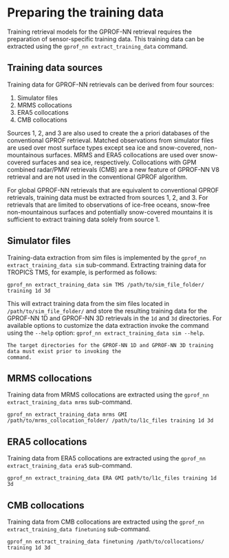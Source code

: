 # Preparing the training data

Training retrieval models for the GPROF-NN retrieval requires the preparation of sensor-specific training data. This training data can be extracted using the ``gprof_nn extract_training_data`` command.

## Training data sources

Training data for GPROF-NN retrievals can be derived from four sources:

1. Simulator files
2. MRMS collocations
3. ERA5 collocations
4. CMB collocations

Sources 1, 2, and 3 are also used to create the a priori databases of the
conventional GPROF retrieval. Matched observations from simulator files are used
over most surface types except sea ice and snow-covered, non-mountainous
surfaces. MRMS and ERA5 collocations are used over snow-covered surfaces and sea ice,
respectively. Collocations with GPM combined radar/PMW retrievals (CMB) are a new
feature  of  GPROF-NN V8 retrieval and are not used in the conventional GPROF algorithm.

For global GPROF-NN retrievals that are equivalent to conventional GPROF
retrievals, training data must be extracted from sources 1, 2, and 3. For retrievals
that are limited to observations of ice-free oceans, snow-free non-mountainous surfaces
and potentially snow-covered mountains it is sufficient to extract training data
solely from source 1.

## Simulator files

Training-data extraction from sim files is implemented by the ``gprof_nn extract_training_data sim`` sub-command.
Extracting training data for TROPICS TMS, for example, is performed as follows:

````
gprof_nn extract_training_data sim TMS /path/to/sim_file_folder/ training 1d 3d
````

This will extract training data from the sim files located in ``/path/to/sim_file_folder/`` and store the resulting
training data for the GPROF-NN 1D and GPROF-NN 3D retrievals in the ``1d`` and ``3d`` directories. 
For available options to customize the data extraction invoke the command using the ``--help`` option: ``gprof_nn extract_training_data sim --help``.

```{note}
The target directories for the GPROF-NN 1D and GPROF-NN 3D training data must exist prior to invoking the
command.
```

## MRMS collocations

Training data from MRMS collocations are extracted using the ``gprof_nn extract_training_data mrms`` sub-command.

````
gprof_nn extract_training_data mrms GMI /path/to/mrms_collocation_folder/ /path/to/l1c_files training 1d 3d
````


## ERA5 collocations

Training data from ERA5 collocations are extracted using the ``gprof_nn extract_training_data era5`` sub-command.

````
gprof_nn extract_training_data ERA GMI path/to/l1c_files training 1d 3d
````

## CMB collocations

Training data from CMB collocations are extracted using the ``gprof_nn extract_training_data finetuning`` sub-command.

````
gprof_nn extract_training_data finetuning /path/to/collocations/ training 1d 3d
````
